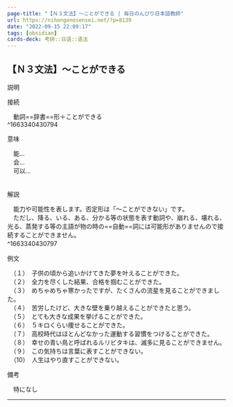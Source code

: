 ```yaml
---
page-title: "【Ｎ３文法】～ことができる | 毎日のんびり日本語教師"
url: https://nihongonosensei.net/?p=8139
date: "2022-09-15 22:09:17"
tags: [obsidian] 
cards-deck: 考研::日语::语法
---
```

## 【Ｎ３文法】～ことができる

説明

接続

　動詞==辞書==形＋ことができる  
^1663340430794

意味

　能…  
　会…  
　可以…  
　

解説

　能力や可能性を表します。否定形は「～ことができない」です。  
　ただし、降る、いる、ある、分かる等の状態を表す動詞や、崩れる、壊れる、光る、蒸発する等の主語が物の時の==自動==詞には可能形がありませんので接続することができません。  
^1663340430797
　　

例文

　（１）　子供の頃から追いかけてきた夢を叶えることができた。  
　（２）　全力を尽くした結果、合格を掴むことができた。  
　（３）　めちゃめちゃ寒かったですが、たくさんの流星を見ることができました。  
　（４）　苦労したけど、大きな壁を乗り越えることができたと思う。  
　（５）　とても大きな成果を挙げることができた。  
　（６）　５キロくらい痩せることができた。  
　（７）　高校時代はほとんどなかった運動する習慣をつけることができた。  
　（８）　幸せの青い鳥と呼ばれるルリビタキは、滅多に見ることができません。  
　（９）　この気持ちは言葉に表すことができない。  
　（10）　人生はやり直すことができない。

備考

　特になし

---
